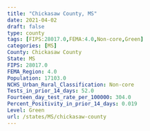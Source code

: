 ```yaml
---
title: "Chickasaw County, MS"
date: 2021-04-02
draft: false
type: county
tags: [FIPS:28017.0,FEMA:4.0,Non-core,Green]
categories: [MS]
County: Chickasaw County
State: MS
FIPS: 28017.0
FEMA_Region: 4.0
Population: 17103.0
NCHS_Urban_Rural_Classification: Non-core
Tests_in_prior_14_days: 52.0
Fourteen_day_test_rate_per_100000: 304.0
Percent_Positivity_in_prior_14_days: 0.019
Level: Green
url: /states/MS/chickasaw-county
---
```



